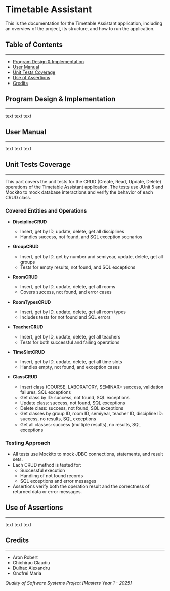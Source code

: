 # Timetable Assistant

This is the documentation for the Timetable Assistant application, including an overview of the project, its structure, and how to run the application.



## Table of Contents

---
- [Program Design & Implementation](#program-design--implementation)
- [User Manual](#user-manual)
- [Unit Tests Coverage](#unit-tests-coverage)
- [Use of Assertions](#use-of-assertions)
- [Credits](#credits)



## Program Design & Implementation

---
text text text



## User Manual

---
text text text



## Unit Tests Coverage

---
This part covers the unit tests for the CRUD (Create, Read, Update, Delete) operations of the Timetable Assistant application. 
The tests use JUnit 5 and Mockito to mock database interactions and verify the behavior of each CRUD class.

### Covered Entities and Operations

- **DisciplineCRUD**
    - Insert, get by ID, update, delete, get all disciplines
    - Handles success, not found, and SQL exception scenarios

- **GroupCRUD**
    - Insert, get by ID, get by number and semiyear, update, delete, get all groups
    - Tests for empty results, not found, and SQL exceptions

- **RoomCRUD**
    - Insert, get by ID, update, delete, get all rooms
    - Covers success, not found, and error cases

- **RoomTypesCRUD**
    - Insert, get by ID, update, delete, get all room types
    - Includes tests for not found and SQL errors

- **TeacherCRUD**
    - Insert, get by ID, update, delete, get all teachers
    - Tests for both successful and failing operations

- **TimeSlotCRUD**
    - Insert, get by ID, update, delete, get all time slots
    - Handles empty, not found, and exception cases

- **ClassCRUD**
    - Insert class (COURSE, LABORATORY, SEMINAR): success, validation failures, SQL exceptions
    - Get class by ID: success, not found, SQL exceptions
    - Update class: success, not found, SQL exceptions
    - Delete class: success, not found, SQL exceptions
    - Get classes by group ID, room ID, semiyear, teacher ID, discipline ID: success, no results, SQL exceptions
    - Get all classes: success (multiple results), no results, SQL exceptions

### Testing Approach

- All tests use Mockito to mock JDBC connections, statements, and result sets.
- Each CRUD method is tested for:
    - Successful execution
    - Handling of not found records
    - SQL exceptions and error messages
- Assertions verify both the operation result and the correctness of returned data or error messages.



## Use of Assertions

---
text text text



## Credits

---
* Aron Robert
* Chichirau Claudiu
* Dulhac Alexandru
* Onofrei Maria

_Quality of Software Systems Project 
[Masters Year 1 - 2025]_